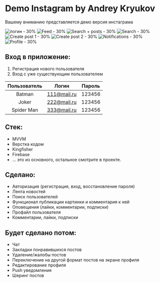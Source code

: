 # Demo Instagram by Andrey Kryukov    
Вашему вниманию представляется демо версия инстаграма   
    
![логин - 30%](https://user-images.githubusercontent.com/65622566/196794487-355b206f-74bb-46c7-bf7e-ede98a10133b.png)
![Feed - 30%](https://user-images.githubusercontent.com/65622566/196797305-d857f073-d5b7-4991-815f-14d8ffc320ca.png)
![Search + posts - 30%](https://user-images.githubusercontent.com/65622566/196797458-82e27e3e-4546-490b-a277-f78d6b03fc7f.png)
![Search - 30%](https://user-images.githubusercontent.com/65622566/196797642-39e169b5-65e4-442d-ae02-b10707f1da5b.png)
![Create post 1 - 30%](https://user-images.githubusercontent.com/65622566/196797723-f9e5a22c-3eaa-4ffc-aec1-890dd3a9d0c0.png)
![Create post 2 - 30%](https://user-images.githubusercontent.com/65622566/196797805-dcfc8735-78bf-4fac-aa76-ac64d4da0a65.png)
![Notifications - 30%](https://user-images.githubusercontent.com/65622566/196797889-dd060ff3-e2c6-4bf9-8028-15daeec2beae.png)
![Profile - 30%](https://user-images.githubusercontent.com/65622566/196798001-3a6aa27b-83e0-4576-8914-ff072b673656.png)

## Вход в приложение:
1) Регистрация нового пользователя
2) Вход с уже существующим пользователем

| Пользователь | Логин | Пароль |
|:----------------:|:---------:|:----------------:|
| Batman | 111@mail.ru | 123456 |
| Joker | 222@mail.ru | 123456 |
| Spider Man | 333@mail.ru | 123456 |

## Стек:
- MVVM    
- Верстка кодом    
- Kingfisher    
- Firebase    
- ... это из основного, остальное смотрите в проекте.

## Сделано:
- Авторизация (регистрация, вход, восстановление пароля)        
- Лента новостей   
- Поиск пользователей     
- Функционал публикации картинки и комментария к ней    
- Оповещения (лайки, комментарии, подписки)    
- Профайл пользователя  
- Комментарии, лайки, подписки    


## Будет сделано потом:
- Чат    
- Закладки понравившихся постов    
- Удаление/жалобы постов    
- Переключение на другой формат постов на экране профиля    
- Редактирование профиля    
- Push уведомления    
- Шеринг постов
